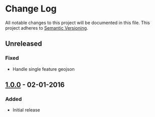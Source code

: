 # Change Log
All notable changes to this project will be documented in this file.
This project adheres to [Semantic Versioning](http://semver.org/).

## Unreleased
### Fixed
* Handle single feature geojson

## [1.0.0] - 02-01-2016
### Added
* Initial release

[1.0.0]: https://github.com/dmfenton/feature-parser/releases/tag/v1.0.0
